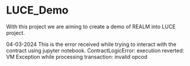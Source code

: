 # LUCE_Demo
With this project we are aiming to create a demo of REALM into LUCE project.

04-03-2024
This is the error received while trying to interact with the contract using jupyter notebook. 
ContractLogicError: execution reverted: VM Exception while processing transaction: invalid opcod

